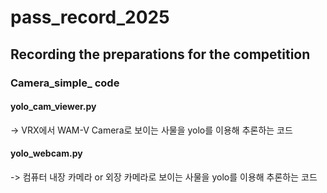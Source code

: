 # pass_record_2025
## Recording the preparations for the competition
### Camera_simple_ code
#### yolo_cam_viewer.py
-> VRX에서 WAM-V Camera로 보이는 사물을 yolo를 이용해 추론하는 코드
#### yolo_webcam.py
-> 컴퓨터 내장 카메라 or 외장 카메라로 보이는 사물을 yolo를 이용해 추론하는 코드
